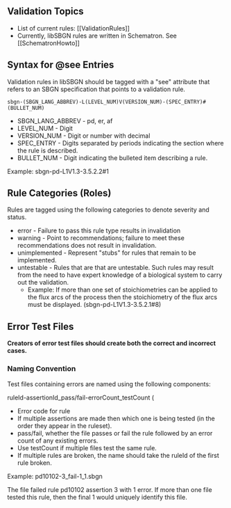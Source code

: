 Validation Topics
-----------------

-   List of current rules: [[ValidationRules]]
-   Currently, libSBGN rules are written in Schematron. See [[SchematronHowto]]

Syntax for @see Entries
-----------------------

Validation rules in libSBGN should be tagged with a "see" attribute that refers to an SBGN specification that points to a validation rule.

`sbgn-(SBGN_LANG_ABBREV)-L(LEVEL_NUM)V(VERSION_NUM)-(SPEC_ENTRY)#(BULLET_NUM)`

-   SBGN_LANG_ABBREV - pd, er, af
-   LEVEL_NUM - Digit
-   VERSION_NUM - Digit or number with decimal
-   SPEC_ENTRY - Digits separated by periods indicating the section where the rule is described.
-   BULLET_NUM - Digit indicating the bulleted item describing a rule.

Example: sbgn-pd-L1V1.3-3.5.2.2\#1

Rule Categories (Roles)
-----------------------

Rules are tagged using the following categories to denote severity and status.

-   error - Failure to pass this rule type results in invalidation
-   warning - Point to recommendations; failure to meet these recommendations does not result in invalidation.
-   unimplemented - Represent "stubs" for rules that remain to be implemented.
-   untestable - Rules that are that are untestable. Such rules may result from the need to have expert knowledge of a biological system to carry out the validation.
    -   Example: If more than one set of stoichiometries can be applied to the flux arcs of the process then the stoichiometry of the flux arcs must be displayed. (sbgn-pd-L1V1.3-3.5.2.1\#8)

Error Test Files
----------------

**Creators of error test files should create both the correct and incorrect cases.**

### Naming Convention

Test files containing errors are named using the following components:

ruleId-assertionId_pass/fail-errorCount_testCount (

-   Error code for rule
-   If multiple assertions are made then which one is being tested (in the order they appear in the ruleset).
-   pass/fail, whether the file passes or fail the rule followed by an error count of any existing errors.
-   Use testCount if multiple files test the same rule.
-   If multiple rules are broken, the name should take the ruleId of the first rule broken.

Example: pd10102-3_fail-1_1.sbgn

The file failed rule pd10102 assertion 3 with 1 error. If more than one file tested this rule, then the final 1 would uniquely identify this file.